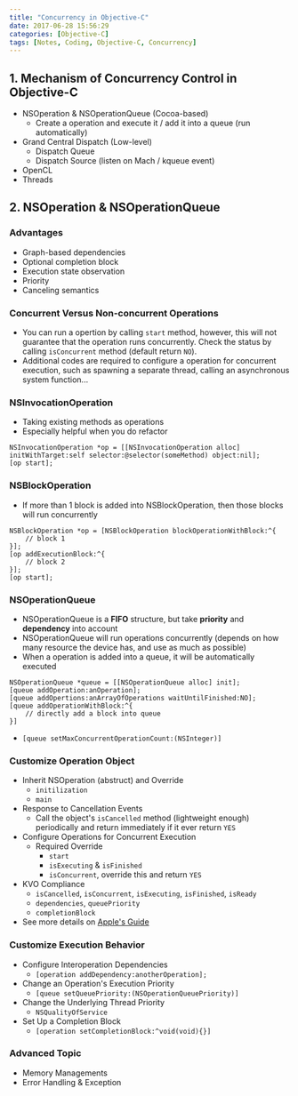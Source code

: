 ```yaml
---
title: "Concurrency in Objective-C"
date: 2017-06-28 15:56:29
categories: [Objective-C]
tags: [Notes, Coding, Objective-C, Concurrency]
---
```


## 1. Mechanism of Concurrency Control in Objective-C
* NSOperation & NSOperationQueue (Cocoa-based)
    * Create a operation and execute it / add it into a queue (run automatically)
* Grand Central Dispatch (Low-level)
    * Dispatch Queue
    * Dispatch Source (listen on Mach / kqueue event)
* OpenCL
* Threads

## 2. NSOperation & NSOperationQueue
### Advantages
* Graph-based dependencies
* Optional completion block
* Execution state observation
* Priority
* Canceling semantics

### Concurrent Versus Non-concurrent Operations
* You can run a opertion by calling `start` method, however, this will not guarantee that the operation runs concurrently. Check the status by calling `isConcurrent` method (default return `NO`).
* Additional codes are required to configure a operation for concurrent execution, such as spawning a separate thread, calling an asynchronous system function...

### NSInvocationOperation
* Taking existing methods as operations
* Especially helpful when you do refactor 
```objc
NSInvocationOperation *op = [[NSInvocationOperation alloc] initWithTarget:self selector:@selector(someMethod) object:nil];
[op start];
```

### NSBlockOperation
* If more than 1 block is added into NSBlockOperation, then those blocks will run concurrently
```objc
NSBlockOperation *op = [NSBlockOperation blockOperationWithBlock:^{
    // block 1
}];
[op addExecutionBlock:^{
    // block 2
}];
[op start];
```

### NSOperationQueue
* NSOperationQueue is a **FIFO** structure, but take **priority** and **dependency** into account
* NSOperationQueue will run operations concurrently (depends on how many resource the device has, and use as much as possible)
* When a operation is added into a queue, it will be automatically executed
```objc
NSOperationQueue *queue = [[NSOperationQueue alloc] init];
[queue addOperation:anOperation];
[queue addOpertions:anArrayOfOperations waitUntilFinished:NO];
[queue addOperationWithBlock:^{
    // directly add a block into queue
}]
```
* `[queue setMaxConcurrentOperationCount:(NSInteger)]`


### Customize Operation Object
* Inherit NSOperation (abstruct) and Override
    * `initilization`
    * `main`
* Response to Cancellation Events
    * Call the object's `isCancelled` method (lightweight enough) periodically and return immediately if it ever return `YES`
* Configure Operations for Concurrent Execution
    * Required Override
        * `start`
        * `isExecuting` & `isFinished`
        * `isConcurrent`, override this and return `YES`
* KVO Compliance
    * `isCancelled`, `isConcurrent`, `isExecuting`, `isFinished`, `isReady`
    * `dependencies`, `queuePriority`
    * `completionBlock`
* See more details on [Apple's Guide](https://developer.apple.com/library/content/documentation/General/Conceptual/ConcurrencyProgrammingGuide/OperationObjects/OperationObjects.html#//apple_ref/doc/uid/TP40008091-CH101-SW16)

### Customize Execution Behavior
* Configure Interoperation Dependencies
    * `[operation addDependency:anotherOperation];`
* Change an Operation's Execution Priority
    * `[queue setQueuePriority:(NSOperationQueuePriority)]`
* Change the Underlying Thread Priority
    * `NSQualityOfService`
* Set Up a Completion Block
    * `[operation setCompletionBlock:^void(void){}]`

### Advanced Topic
* Memory Managements
* Error Handling & Exception